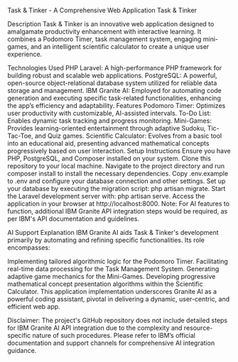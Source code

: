 Task & Tinker - A Comprehensive Web Application
Task & Tinker

Description
Task & Tinker is an innovative web application designed to amalgamate productivity enhancement with interactive learning. It combines a Podomoro Timer, task management system, engaging mini-games, and an intelligent scientific calculator to create a unique user experience.

Technologies Used
PHP Laravel: A high-performance PHP framework for building robust and scalable web applications.
PostgreSQL: A powerful, open-source object-relational database system utilized for reliable data storage and management.
IBM Granite AI: Employed for automating code generation and executing specific task-related functionalities, enhancing the app’s efficiency and adaptability.
Features
Podomoro Timer: Optimizes user productivity with customizable, AI-assisted intervals.
To-Do List: Enables dynamic task tracking and progress monitoring.
Mini-Games: Provides learning-oriented entertainment through adaptive Sudoku, Tic-Tac-Toe, and Quiz games.
Scientific Calculator: Evolves from a basic tool into an educational aid, presenting advanced mathematical concepts progressively based on user interaction.
Setup Instructions
Ensure you have PHP, PostgreSQL, and Composer installed on your system.
Clone this repository to your local machine.
Navigate to the project directory and run composer install to install the necessary dependencies.
Copy .env.example to .env and configure your database connection and other settings.
Set up your database by executing the migration script: php artisan migrate.
Start the Laravel development server with: php artisan serve.
Access the application in your browser at http://localhost:8000.
Note: For AI features to function, additional IBM Granite API integration steps would be required, as per IBM's API documentation and guidelines.

AI Support Explanation
IBM Granite AI aids Task & Tinker's development primarily by automating and refining specific functionalities. Its role encompasses:

Implementing tailored algorithmic logic for the Podomoro Timer.
Facilitating real-time data processing for the Task Management System.
Generating adaptive game mechanics for the Mini-Games.
Developing progressive mathematical concept presentation algorithms within the Scientific Calculator.
This application implementation underscores Granite AI as a powerful coding assistant, pivotal in delivering a dynamic, user-centric, and efficient web app.

Disclaimer: The project's GitHub repository does not include detailed steps for IBM Granite AI API integration due to the complexity and resource-specific nature of such procedures. Please refer to IBM’s official documentation and support channels for comprehensive AI integration guidance.
